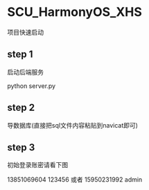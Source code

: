 # SCU_HarmonyOS_XHS

项目快速启动



## step 1

启动后端服务

python server.py


## step 2

导数据库(直接把sql文件内容粘贴到navicat即可)


## step 3

初始登录账密请看下图
13851069604 123456
或者
15950231992 admin